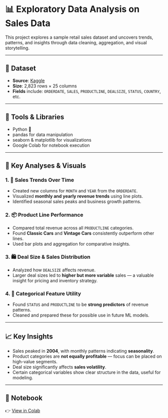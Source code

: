 # 📊 Exploratory Data Analysis on Sales Data

This project explores a sample retail sales dataset and uncovers trends, patterns, and insights through data cleaning, aggregation, and visual storytelling.

---

## 📁 Dataset

- **Source**: [Kaggle](https://www.kaggle.com/datasets/kyanyoga/sample-sales-data)
- **Size**: 2,823 rows × 25 columns
- **Fields** include: `ORDERDATE`, `SALES`, `PRODUCTLINE`, `DEALSIZE`, `STATUS`, `COUNTRY`, etc.

---

## 🧰 Tools & Libraries

- Python 🐍
- pandas for data manipulation
- seaborn & matplotlib for visualizations
- Google Colab for notebook execution

---

## 🔎 Key Analyses & Visuals

### 1. 📅 Sales Trends Over Time
- Created new columns for `MONTH` and `YEAR` from the `ORDERDATE`.
- Visualized **monthly and yearly revenue trends** using line plots.
- Identified seasonal sales peaks and business growth patterns.

### 2. 📦 Product Line Performance
- Compared total revenue across all `PRODUCTLINE` categories.
- Found **Classic Cars** and **Vintage Cars** consistently outperform other lines.
- Used bar plots and aggregation for comparative insights.

### 3. 🛍 Deal Size & Sales Distribution
- Analyzed how `DEALSIZE` affects revenue.
- Larger deal sizes led to **higher but more variable** sales — a valuable insight for pricing and inventory strategy.

### 4. 📌 Categorical Feature Utility
- Found `STATUS` and `PRODUCTLINE` to be **strong predictors** of revenue patterns.
- Cleaned and prepared these for possible use in future ML models.

---

## 📈 Key Insights

- Sales peaked in **2004**, with monthly patterns indicating **seasonality**.
- Product categories are **not equally profitable** — focus can be placed on high-value segments.
- Deal size significantly affects **sales volatility**.
- Certain categorical variables show clear structure in the data, useful for modeling.

---

## 🔗 Notebook
👉 [View in Colab](https://github.com/khushi-analytics/retail-sales-eda/blob/main/Retail_sales_EDA.ipynb)
